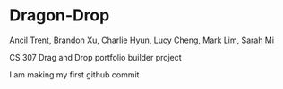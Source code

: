 # Dragon-Drop
Ancil Trent, Brandon Xu, Charlie Hyun, Lucy Cheng, Mark Lim, Sarah Mi

CS 307 Drag and Drop portfolio builder project

I am making my first github commit

